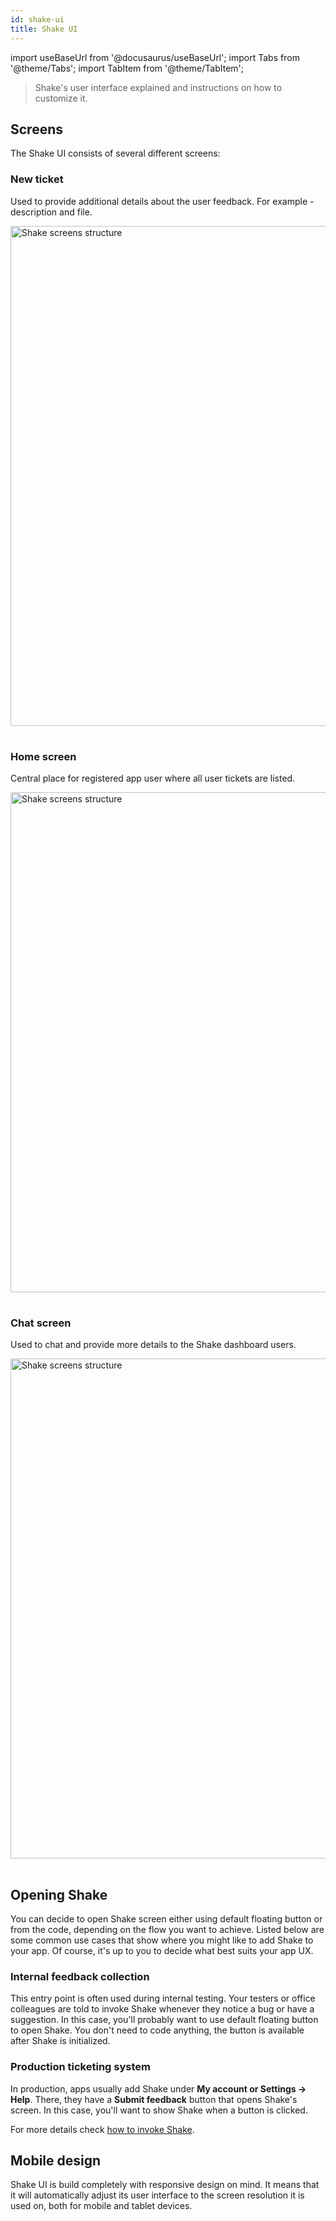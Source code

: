```yaml
---
id: shake-ui
title: Shake UI
---
```


import useBaseUrl from '@docusaurus/useBaseUrl';
import Tabs from '@theme/Tabs';
import TabItem from '@theme/TabItem';

> Shake's user interface explained and instructions on how to customize it.

## Screens

The Shake UI consists of several different screens:

### New ticket

Used to provide additional details about the user feedback. For example - description and file.

<table class="media-container mt-40 mb-40">
<img
  alt="Shake screens structure"
  width="800"
  src={useBaseUrl('screens/shake-web-sdk-new-ticket.png')}
/>
</table>

### Home screen

Central place for registered app user where all user tickets are listed.

<table class="media-container mt-40 mb-40">
<img
  alt="Shake screens structure"
  width="800"
  src={useBaseUrl('screens/shake-web-sdk-home.png')}
/>
</table>

### Chat screen
Used to chat and provide more details to the Shake dashboard users.

<table class="media-container mt-40 mb-40">
<img
  alt="Shake screens structure"
  width="800"
  src={useBaseUrl('screens/shake-web-sdk-chat.png')}
/>
</table>

## Opening Shake

You can decide to open Shake screen either using default floating button or from the code, depending on the flow you want to achieve.
Listed below are some common use cases that show where you might like to add Shake to your app.
Of course, it's up to you to decide what best suits your app UX.

### Internal feedback collection

This entry point is often used during internal testing. Your testers or office colleagues are told to invoke Shake whenever they notice a bug or have a suggestion.
In this case, you'll probably want to use default floating button to open Shake. You don't need to code anything, the button is available after Shake is initialized.

### Production ticketing system

In production, apps usually add Shake under **My account or Settings → Help**.
There, they have a **Submit feedback** button that opens Shake's screen.
In this case, you'll want to show Shake when a button is clicked.

For more details check [how to invoke Shake](/web/user-feedback/invoke).

## Mobile design

Shake UI is build completely with responsive design on mind. It means that it will automatically adjust its user interface
to the screen resolution it is used on, both for mobile and tablet devices.
